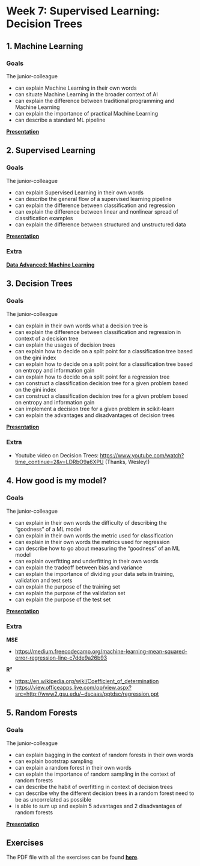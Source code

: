 # Week 7: Supervised Learning: Decision Trees

## 1. Machine Learning
### Goals
The junior-colleague
* can explain Machine Learning  in their own words
* can situate Machine Learning in the broader context of AI
* can explain the difference between traditional programming and Machine Learning
* can explain the importance of practical Machine Learning
* can describe a standard ML pipeline

**[Presentation](Week%207%20-%201%20Machine%20Learning%20Intro.pdf)**

## 2. Supervised Learning
### Goals
The junior-colleague
* can explain Supervised Learning in their own words
* can describe the general flow of a supervised learning pipeline
* can explain the difference between classification and regression
* can explain the difference between linear and nonlinear spread of classification examples
* can explain the difference between structured and unstructured data

**[Presentation](Week%207%20-%202%20Supervised%20Learning.pdf)**


### Extra
**[Data Advanced: Machine Learning](extra%20material)**

## 3. Decision Trees
### Goals
The junior-colleague
* can explain in their own words what a decision tree is
* can explain the difference between classification and regression in context of a decision tree
* can explain the usages of decision trees 
* can explain how to decide on a split point for a classification tree based on the gini index
* can explain how to decide on a split point for a classification tree based on entropy and information gain
* can explain how to decide on a split point for a regression tree
* can construct a classification decision tree for a given problem based on the gini index
* can construct a classification decision tree for a given problem based on entropy and information gain
* can implement a decision tree for a given problem in scikit-learn
* can explain the advantages and disadvantages of decision trees

**[Presentation](Week%207%20-%203%20Decision%20Trees.pdf)**

### Extra
- Youtube video on Decision Trees: https://www.youtube.com/watch?time_continue=2&v=LDRbO9a6XPU
(Thanks, Wesley!)

## 4. How good is my model?
### Goals
The junior-colleague
* can explain in their own words the difficulty of describing the “goodness” of a ML model
* can explain in their own words the metric used for classification
* can explain in their own words the metrics used for regression
* can describe how to go about measuring the “goodness” of an ML model
* can explain overfitting and underfitting in their own words
* can explain  the tradeoff between bias and variance
* can explain the importance of dividing your data sets in training, validation and test sets
* can explain the purpose of the training set
* can explain the purpose of the validation set
* can explain the purpose of the test set

**[Presentation](Week%207%20-%204%20How%20good%20is%20my%20model_.pdf)**


### Extra
**MSE**
- https://medium.freecodecamp.org/machine-learning-mean-squared-error-regression-line-c7dde9a26b93

**R²** 
- https://en.wikipedia.org/wiki/Coefficient_of_determination
- https://view.officeapps.live.com/op/view.aspx?src=http://www2.gsu.edu/~dscaas/pptdsc/regression.ppt


## 5. Random Forests
### Goals
The junior-colleague
* can explain bagging in the context of random forests in their own words
* can explain bootstrap sampling
* can explain a random forest in their own words
* can explain the importance of random sampling in the context of random forests
* can describe the habit of overfitting in context of decision trees
* can describe why the different decision trees in a random forest need to be as uncorrelated as possible
* is able to sum up and explain 5 advantages and 2 disadvantages of random forests

**[Presentation](Week%207%20-%205%20Random%20Forests.pdf)**

## Exercises
The PDF file with all the exercises can be found **[here](exercises/Week%207.pdf)**.
